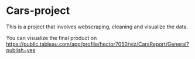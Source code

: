 # Cars-project
This is a project that involves webscraping, cleaning and visualize the data.

You can visualize the final product on https://public.tableau.com/app/profile/hector7050/viz/CarsReport/General?publish=yes
